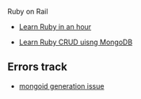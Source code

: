 Ruby on Rail

- [Learn Ruby in an hour](https://www.youtube.com/watch?v=t_ispmWmdjY&ab_channel=freeCodeCamp.org)

- [Learn Ruby CRUD uisng MongoDB](https://docs.mongodb.com/mongoid/current/tutorials/getting-started-rails/)

## Errors track

- [mongoid generation issue](https://stackoverflow.com/questions/65523055/rails-g-mongoidconfig-not-working-rails-6-1)
